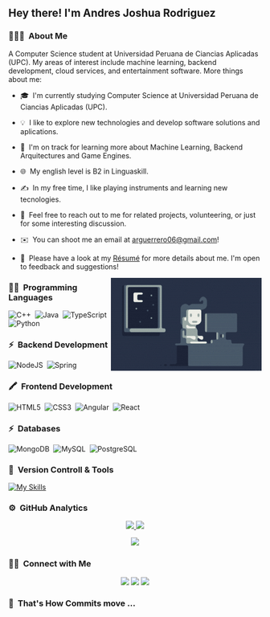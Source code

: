 
<h2 align="left">Hey there! I'm Andres Joshua Rodriguez</h2>

<!-- ## 👋 &nbsp;Hey there! I'm Aditya Kanoi -->

### 👨🏻‍💻 &nbsp;About Me

A Computer Science student at Universidad Peruana de Ciancias Aplicadas (UPC). My areas of interest include machine learning, backend development, cloud services, and entertainment software. More things about me:

- 🎓 &nbsp;I'm currently studying Computer Science at Universidad Peruana de Ciancias Aplicadas (UPC).

- 💡 &nbsp;I like to explore new technologies and develop software solutions and aplications.

- 🌱 &nbsp;I'm on track for learning more about Machine Learning, Backend Arquitectures and Game Engines.

- 🌐 &nbsp;My english level is B2 in Linguaskill.

- ✍️ &nbsp;In my free time, I like playing instruments and learning new tecnologies.

- 💬 &nbsp;Feel free to reach out to me for related projects, volunteering, or just for some interesting discussion.

- ✉️ &nbsp;You can shoot me an email at arguerrero06@gmail.com!

- 📄 &nbsp;Please have a look at my [Résumé](https://docs.google.com/document/d/1_GEOqsb5gnkYDxZKfE4uLcTIXDC4brSs8aiaGxskJ5g/edit?usp=sharing) for more details about me. I'm open to feedback and suggestions!


<img alt="Night Coding" src="https://raw.githubusercontent.com/AVS1508/AVS1508/master/assets/Night-Coding.gif" align="right"/>

### 👩‍💻 &nbsp;Programming Languages

![C++](https://img.shields.io/badge/C%2B%2B-00599C?style=for-the-badge&logo=c%2B%2B&logoColor=white)&nbsp;
![Java](https://img.shields.io/badge/Java-ED8B00?style=for-the-badge&logo=openjdk&logoColor=white)&nbsp;
![TypeScript](https://img.shields.io/badge/TypeScript-007ACC?style=for-the-badge&logo=typescript&logoColor=white)&nbsp;
![Python](https://img.shields.io/badge/Python-3776AB?style=for-the-badge&logo=python&logoColor=white)&nbsp;

### ⚡ &nbsp;Backend Development

![NodeJS](https://img.shields.io/badge/Node.js-43853D?style=for-the-badge&logo=node.js&logoColor=white)&nbsp;
![Spring](https://img.shields.io/badge/Spring-6DB33F?style=for-the-badge&logo=spring&logoColor=white)&nbsp;

### 🖍 &nbsp;Frontend Development

![HTML5](https://img.shields.io/badge/html5-%23E34F26.svg?style=for-the-badge&logo=html5&logoColor=white)&nbsp;
![CSS3](https://img.shields.io/badge/css3-%231572B6.svg?style=for-the-badge&logo=css3&logoColor=white)&nbsp;
![Angular](https://img.shields.io/badge/Angular-DD0031?style=for-the-badge&logo=angular&logoColor=white)&nbsp;
![React](https://img.shields.io/badge/React-20232A?style=for-the-badge&logo=react&logoColor=61DAFB)&nbsp;

### ⚡ &nbsp;Databases

![MongoDB](https://img.shields.io/badge/MongoDB-%234ea94b.svg?style=for-the-badge&logo=mongodb&logoColor=white)&nbsp;
![MySQL](https://img.shields.io/badge/MySQL-005C84?style=for-the-badge&logo=mysql&logoColor=white)&nbsp;
![PostgreSQL](https://img.shields.io/badge/PostgreSQL-316192?style=for-the-badge&logo=postgresql&logoColor=white)&nbsp;

### 🧰 &nbsp;Version Controll & Tools 

[![My Skills](https://skillicons.dev/icons?i=azure,bash,docker,git,github,linux,postman,unity&perline=5)](https://skillicons.dev)

### ⚙️ &nbsp;GitHub Analytics

<p align="center">
  <a href="https://github.com/Adityakanoi2001">
    <img height="180em" src="https://github-readme-stats-eight-theta.vercel.app/api?username=Adityakanoi2001&show_icons=true&theme=algolia&include_all_commits=true&count_private=true"/>
  </a>
  <a href="https://github.com/Adityakanoi2001">
    <img height="180em" src="https://github-readme-stats-eight-theta.vercel.app/api/top-langs/?username=Adityakanoi2001&layout=compact&langs_count=8&theme=algolia"/>
  </a>
</p>

<p align="center">
  <img height="180em" src="https://github-readme-streak-stats.herokuapp.com/?user=AdityaKanoi2001&theme=dark&hide_border=true"/>
</p>

### 🤝🏻 &nbsp;Connect with Me

<p align="center">
<a href="https://www.linkedin.com/in/andres-joshua-rodriguez-guerrero-3109b4263/"><img src="https://img.shields.io/badge/-Andres%20Joshua%20Rodriguez-0077B5?style=flat&logo=Linkedin&logoColor=white"/></a>
<a href="mailto:arguerrero06@gmail.com"><img src="https://img.shields.io/badge/-arguerrero06@gmail.com-D14836?style=flat&logo=Gmail&logoColor=white"/></a>
<a href="https://www.instagram.com/andres_jrg/"><img src="https://img.shields.io/badge/-andres_jrg-E4405F?style=flat&logo=Instagram&logoColor=white"/></a>
</p>

### 🐍 &nbsp;That's How Commits move ...
